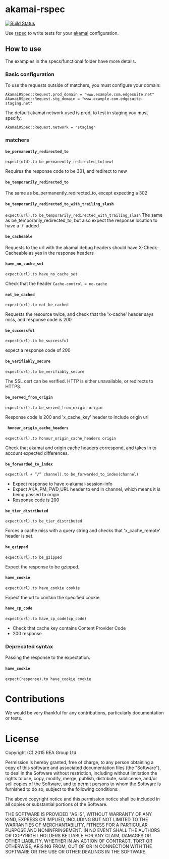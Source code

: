 # akamai-rspec
[![Build Status](https://travis-ci.org/realestate-com-au/akamai-rspec.svg?branch=master)](https://travis-ci.org/realestate-com-au/akamai-rspec)

Use [rspec](http://rspec.info/) to write tests for your [akamai](https://www.akamai.com/) configuration.

## How to use

The examples in the specs/functional folder have more details.

### Basic configuration
To use the requests outside of matchers, you must configure your domain:

```
AkamaiRSpec::Request.prod_domain = "www.example.com.edgesuite.net"
AkamaiRSpec::Request.stg_domain = "www.example.com.edgesuite-staging.net"
```

The default akamai network used is prod, to test in staging you must specify.
```
AkamaiRSpec::Request.network = "staging"
```

### matchers

#### ``` be_permanently_redirected_to ```
``` expect(old).to be_permanently_redirected_to(new) ```

Requires the response code to be 301, and redirect to new

#### ``` be_temporarily_redirected_to ```
The same as be_permanently_redirected_to, except expecting a 302

#### ``` be_temporarily_redirected_to_with_trailing_slash ```
```expect(url).to be_temporarily_redirected_with_trailing_slash```
The same as be_temporarily_redirected_to, but also expect the response location to have a '/' added

#### ``` be_cacheable ```
Requests to the url with the akamai debug headers should have X-Check-Cacheable as yes in the
response headers

#### ``` have_no_cache_set ```
```
expect(url).to have_no_cache_set
```
Check that the header ```Cache-control = no-cache```

#### ``` not_be_cached ```
```expect(url).to not_be_cached```

Requests the resource twice, and check that the 'x-cache' header says miss, and response code is 200

#### ``` be_successful ```
```
expect(url).to be_successful
```

expect a response code of 200

#### ``` be_verifiably_secure ```
```expect(url).to be_verifiably_secure```

The SSL cert can be verified. HTTP is either unavailable, or redirects to HTTPS.

#### ``` be_served_from_origin ```
```expect(url).to be_served_from_origin origin```

Response code is 200 and 'x_cache_key' header to include origin url

#### ``` honour_origin_cache_headers```
```expect(url).to honour_origin_cache_headers origin```

Check that akamai and origin cache headers correspond, and takes in to account expected differences.

#### ``` be_forwarded_to_index ```
```expect(url + “/” channel).to be_forwarded_to_index(channel)```

- Expect response to have x-akamai-session-info
- Expect AKA_PM_FWD_URL header to end in channel, which means it is being passed to origin
- Response code is 200

#### ``` be_tier_distributed ```
```expect(url).to be_tier_distributed```

Forces a cache miss with a query string and checks that 'x_cache_remote' header is set.

#### ``` be_gzipped ```
```expect(url).to be_gzipped```

Expect the response to be gzipped.

#### ``` have_cookie ```
```expect(url).to have_cookie cookie```

Expect the url to contain the specified cookie

#### ``` have_cp_code ```
```expect(url).to have_cp_code(cp_code)```

- Check that cache key contains Content Provider Code
- 200 response

### Deprecated syntax

Passing the response to the expectation.

#### ``` have_cookie ```
```expect(response).to have_cookie cookie```


# Contributions
We would be very thankful for any contributions, particularly documentation or tests.

# License
Copyright (C) 2015 REA Group Ltd.

Permission is hereby granted, free of charge, to any person obtaining a copy of this software and associated documentation files (the "Software"), to deal in the Software without restriction, including without limitation the rights to use, copy, modify, merge, publish, distribute, sublicense, and/or sell copies of the Software, and to permit persons to whom the Software is furnished to do so, subject to the following conditions:

The above copyright notice and this permission notice shall be included in all copies or substantial portions of the Software.

THE SOFTWARE IS PROVIDED "AS IS", WITHOUT WARRANTY OF ANY KIND, EXPRESS OR IMPLIED, INCLUDING BUT NOT LIMITED TO THE WARRANTIES OF MERCHANTABILITY, FITNESS FOR A PARTICULAR PURPOSE AND NONINFRINGEMENT. IN NO EVENT SHALL THE AUTHORS OR COPYRIGHT HOLDERS BE LIABLE FOR ANY CLAIM, DAMAGES OR OTHER LIABILITY, WHETHER IN AN ACTION OF CONTRACT, TORT OR OTHERWISE, ARISING FROM, OUT OF OR IN CONNECTION WITH THE SOFTWARE OR THE USE OR OTHER DEALINGS IN THE SOFTWARE.
